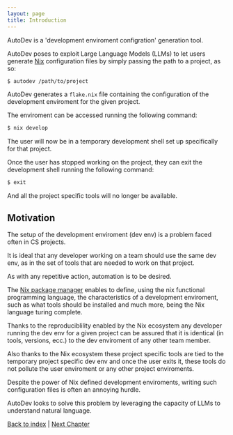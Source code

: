 ```yaml
---
layout: page
title: Introduction
---
```


AutoDev is a 'development enviroment configration' generation tool.

AutoDev poses to exploit Large Language Models (LLMs) to let users generate [Nix](https://nixos.org/) configuration files by simply passing the path to a project, as so:

```sh
$ autodev /path/to/project
```

AutoDev generates a `flake.nix` file containing the configuration of the development enviroment for the given project.

The enviroment can be accessed running the following command:

```sh
$ nix develop
```

The user will now be in a temporary development shell set up specifically for that project.

Once the user has stopped working on the project, they can exit the development shell running the following command:

```sh
$ exit
```

And all the project specific tools will no longer be available.

## Motivation

The setup of the development enviroment (dev env) is a problem faced often in CS projects.

It is ideal that any developer working on a team should use the same dev env, as in the set of tools that are needed to work on that project.

As with any repetitive action, automation is to be desired.

The [Nix package manager](https://nixos.org/) enables to define, using the nix functional programming language, the characteristics of a development enviroment, such as what tools should be installed and much more, being the Nix language turing complete.

Thanks to the reproduciblility enabled by the Nix ecosystem any developer running the dev env for a given project can be assured that it is identical (in tools, versions, ecc.) to the dev enviroment of any other team member.

Also thanks to the Nix ecosystem these project specific tools are tied to the temporary project specific dev env and once the user exits it, these tools do not pollute the user enviroment or any other project enviroments.

Despite the power of Nix defined development enviroments, writing such configuration files is often an annoying hurdle.

AutoDev looks to solve this problem by leveraging the capacity of LLMs to understand natural language.

[Back to index](./index.md) |
[Next Chapter](./requirements.md)
